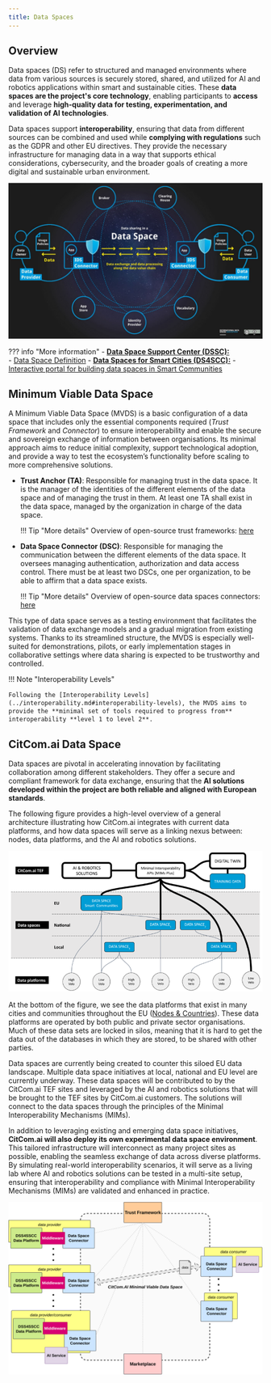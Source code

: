 ```yaml
---
title: Data Spaces
---
```


## Overview

Data spaces (DS) refer to structured and managed environments where data from various sources is securely stored, shared, and utilized for AI and robotics applications within smart and sustainable cities. These **data spaces are the project's core technology**, enabling participants to **access** and leverage **high-quality data for testing, experimentation, and validation of AI technologies**.

Data spaces support **interoperability**, ensuring that data from different sources can be combined and used while **complying with regulations** such as the GDPR and other EU directives. They provide the necessary infrastructure for managing data in a way that supports ethical considerations, cybersecurity, and the broader goals of creating a more digital and sustainable urban environment.

![data_space](img/basic_architectural_concepts_ids.png)

??? info "More information"
    - [**Data Space Support Center (DSSC):**](https://dssc.eu/)  
        - [Data Space Definition](https://dssc.eu/space/BVE2/1071251613/Introduction+-+Key+Concepts+of+Data+Spaces#1.-What-is-a-data-space?)
    - [**Data Spaces for Smart Cities (DS4SCC):**](https://www.ds4sscc.eu/)
        - [Interactive portal for building data spaces in Smart Communities](https://inventory.ds4sscc.eu/)

## Minimum Viable Data Space

A Minimum Viable Data Space (MVDS) is a basic configuration of a data space that includes only the essential components required (*Trust Framework* and *Connector*) to ensure interoperability and enable the secure and sovereign exchange of information between organisations. Its minimal approach aims to reduce initial complexity, support technological adoption, and provide a way to test the ecosystem’s functionality before scaling to more comprehensive solutions.

- **Trust Anchor (TA)**: Responsible for managing trust in the data space. It is the manager of the identities of the different elements of the data space and of managing the trust in them. At least one TA shall exist in the data space, managed by the organization in charge of the data space. 

    !!! Tip "More details"
        Overview of open-source trust frameworks: [here](../../documentation/trust_frameworks/index.md)

- **Data Space Connector (DSC)**: Responsible for managing the communication between the different elements of the data space. It oversees managing authentication, authorization and data access control. There must be at least two DSCs, one per organization, to be able to affirm that a data space exists.

    !!! Tip "More details"
        Overview of open-source data spaces connectors: [here](../../documentation/data_space_connectors/index.md)

This type of data space serves as a testing environment that facilitates the validation of data exchange models and a gradual migration from existing systems. Thanks to its streamlined structure, the MVDS is especially well-suited for demonstrations, pilots, or early implementation stages in collaborative settings where data sharing is expected to be trustworthy and controlled.

!!! Note "Interoperability Levels"

    Following the [Interoperability Levels](../interoperability.md#interoperability-levels), the MVDS aims to provide the **minimal set of tools required to progress from** interoperability **level 1 to level 2**.

## CitCom.ai Data Space

Data spaces are pivotal in accelerating innovation by facilitating collaboration among different stakeholders. They offer a secure and compliant framework for data exchange, ensuring that the **AI solutions developed within the project are both reliable and aligned with European standards**.

The following figure provides a high-level overview of a general architecture illustrating how CitCom.ai integrates with current data platforms, and how data spaces will serve as a linking nexus between: nodes, data platforms, and the AI and robotics solutions.

![citcomai-ds](./img/citcom_highLevel_DSarch.png)

At the bottom of the figure, we see the data platforms that exist in many cities and communities throughout the EU ([Nodes & Countries](../nodes_countries.md)). These data platforms are operated by both public and private sector organisations. Much of these data sets are locked in silos, meaning that it is hard to get the data out of the databases in which they are stored, to be shared with other parties. 

Data spaces are currently being created to counter this siloed EU data landscape. Multiple data space initiatives at local, national and EU level are currently underway. These data spaces will be contributed to by the CitCom.ai TEF sites and leveraged by the AI and robotics solutions that will be brought to the TEF sites by CitCom.ai customers. The solutions will connect to the data spaces through the principles of the Minimal Interoperability Mechanisms (MIMs). 

In addition to leveraging existing and emerging data space initiatives, **CitCom.ai will also deploy its own experimental data space environment**. This tailored infrastructure will interconnect as many project sites as possible, enabling the seamless exchange of data across diverse platforms. By simulating real-world interoperability scenarios, it will serve as a living lab where AI and robotics solutions can be tested in a multi-site setup, ensuring that interoperability and compliance with Minimal Interoperability Mechanisms (MIMs) are validated and enhanced in practice.

![fiware_mvds_arch](./img/mvds_arch.svg)